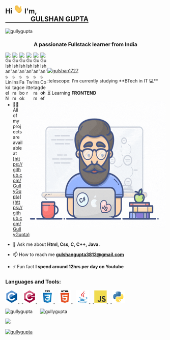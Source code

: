 <script src="https://platform.linkedin.com/badges/js/profile.js" async defer type="text/javascript"></script>
## <b>Hi <img src="https://github.com/GullyGupta/GullyGupta/blob/main/Hi.gif" width="29px">  I'm, <div class="badge-base LI-profile-badge" data-locale="en_US" data-size="large" data-theme="light" data-type="HORIZONTAL" data-vanity="gul27" data-version="v1"><a class="badge-base__link LI-simple-link" href="https://in.linkedin.com/in/gul27?trk=profile-badge">&nbsp;&nbsp;&nbsp;&nbsp;&nbsp;&nbsp;&nbsp;&nbsp;&nbsp;&nbsp;&nbsp;&nbsp;&nbsp;&nbsp;&nbsp;&nbsp;GULSHAN GUPTA</a></div></h1></b>
<p align="left"> <img src="https://komarev.com/ghpvc/?username=gullygupta&label=Profile%20views&color=0e75b6&style=flat" alt="gullygupta" /> </p>
<h3 align="center">A passionate Fullstack learner from India</h3>
<a href="https://www.linkedin.com/in/gulshan-gupta-99a6561a0/">
  <img align="left" alt="Gulshan's LinkdeIN" width="22px" src="https://cdn.jsdelivr.net/npm/simple-icons@v3/icons/linkedin.svg" />
</a>
<a href="https://www.instagram.com/gulshan0827/">
  <img align="left" alt="Gulshan's Instagram" width="22px" src="https://cdn.jsdelivr.net/npm/simple-icons@v3/icons/instagram.svg" />
</a>
<a href="https://www.facebook.com/gulshan.gupta.16503">
  <img align="left" alt="Gulshan's Facebook" width="22px" src="https://cdn.jsdelivr.net/npm/simple-icons@v3/icons/facebook.svg" />
</a>
<a href="https://twitter.com/Gulshan1727">
  <img align="left" alt="Gulshan's Twitter" width="22px" src="https://cdn.jsdelivr.net/npm/simple-icons@v3/icons/twitter.svg" />
</a>
<a href="https://www.hackerrank.com/gulshangupta3813">
  <img align="left" alt="Gulshan's Instagram" width="22px" src="https://cdn.jsdelivr.net/npm/simple-icons@v3/icons/hackerrank.svg" />
</a>
<a href="https://www.codechef.com/users/gully_27">
  <img align="left" alt="Gulshan's Codechef" width="22px" src="https://cdn.jsdelivr.net/npm/simple-icons@v3/icons/codechef.svg" />
</a>
<br><br>

<img align="right" src="https://github.com/GullyGupta/GullyGupta/blob/main/gully.gif" alt="Coder GIF" width="450" height="400">

<p align="left"> <a href="https://twitter.com/gulshan1727" target="blank"><img src="https://img.shields.io/twitter/follow/gulshan1727?logo=twitter&style=for-the-badge" alt="gulshan1727" /></a> </p>
  :telescope: I'm currently studying **BTech in IT 💻**

- :hourglass_flowing_sand: Learning **FRONTEND**

- 👨‍💻 All of my projects are available at [https://github.com/GullyGupta](https://github.com/GullyGupta)

- 💬 Ask me about **Html, Css, C, C++, Java.**

- 📫 How to reach me **gulshangupta3813@gmail.com**

- ⚡ Fun fact **I spend around 12hrs per day on Youtube**

<h3 align="left">Languages and Tools:</h3>
<p align="left"> <a href="https://www.cprogramming.com/" target="_blank"> <img src="https://raw.githubusercontent.com/devicons/devicon/master/icons/c/c-original.svg" alt="c" width="40" height="40"/> </a> &nbsp;&nbsp;<a href="https://www.w3schools.com/cpp/" target="_blank"> <img src="https://raw.githubusercontent.com/devicons/devicon/master/icons/cplusplus/cplusplus-original.svg" alt="cplusplus" width="40" height="40"/> </a>&nbsp;&nbsp; <a href="https://www.w3schools.com/css/" target="_blank"> <img src="https://raw.githubusercontent.com/devicons/devicon/master/icons/css3/css3-original-wordmark.svg" alt="css3" width="40" height="40"/> </a>&nbsp;&nbsp; <a href="https://www.w3.org/html/" target="_blank"> <img src="https://raw.githubusercontent.com/devicons/devicon/master/icons/html5/html5-original-wordmark.svg" alt="html5" width="40" height="40"/> </a>&nbsp;&nbsp; <a href="https://www.java.com" target="_blank"> <img src="https://raw.githubusercontent.com/devicons/devicon/master/icons/java/java-original.svg" alt="java" width="40" height="40"/> </a> &nbsp;&nbsp;<a href="https://developer.mozilla.org/en-US/docs/Web/JavaScript" target="_blank"> <img src="https://raw.githubusercontent.com/devicons/devicon/master/icons/javascript/javascript-original.svg" alt="javascript" width="40" height="40"/> </a> &nbsp;&nbsp;<a href="https://www.python.org" target="_blank"> <img src="https://raw.githubusercontent.com/devicons/devicon/master/icons/python/python-original.svg" alt="python" width="40" height="40"/> </a> </p>

<p><img align="center" width="450" height="340" src="https://github-readme-stats.vercel.app/api/top-langs?username=gullygupta&show_icons=true&locale=en&layout=compact" alt="gullygupta" />&nbsp;&nbsp;&nbsp;&nbsp;&nbsp;&nbsp;<img align="center" width="380" height="200" src="https://github-readme-streak-stats.herokuapp.com/?user=gullygupta&_" alt="gullygupta" /></p>

<img src="https://github-readme-stats.vercel.app/api?username=GullyGupta&&show_icons=true&title_color=ffffff&icon_color=bb2acf&text_color=daf7dc&bg_color=151515">

<p align="left"> <a href="https://github.com/ryo-ma/github-profile-trophy"><img src="https://github-profile-trophy.vercel.app/?username=gullygupta" alt="gullygupta" /></a> </p>
